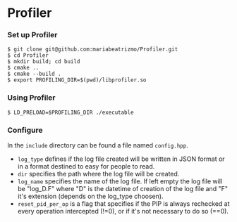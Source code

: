
# Profiler
### Set up Profiler
```shell
$ git clone git@github.com:mariabeatrizmo/Profiler.git
$ cd Profiler
$ mkdir build; cd build
$ cmake ..
$ cmake --build .
$ export PROFILING_DIR=$(pwd)/libprofiler.so
```

### Using Profiler
```shell
$ LD_PRELOAD=$PROFILING_DIR ./executable
```

### Configure
In the `include` directory can be found a file named `config.hpp`.

- `log_type` defines if the log file created will be written in JSON format or in a format destined to easy for people to read.
- `dir` specifies the path where the log file will be created.
- `log_name` specifies the name of the log file. If left empty the log file will be "log_D.F" where "D" is the datetime of creation of the log file and "F" it's extension (depends on the log_type choosen).
- `reset_pid_per_op` is a flag that specifies if the PIP is always rechecked at every operation intercepted (!=0), or if it's not necessary to do so (==0).

